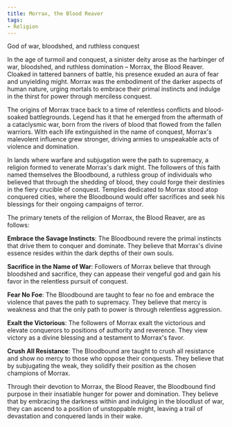 ```yaml
---
title: Morrax, the Blood Reaver
tags:
- Religion
---
```

God of war, bloodshed, and ruthless conquest

In the age of turmoil and conquest, a sinister deity arose as the harbinger of war, bloodshed, and ruthless domination – Morrax, the Blood Reaver. Cloaked in tattered banners of battle, his presence exuded an aura of fear and unyielding might. Morrax was the embodiment of the darker aspects of human nature, urging mortals to embrace their primal instincts and indulge in the thirst for power through merciless conquest.

The origins of Morrax trace back to a time of relentless conflicts and blood-soaked battlegrounds. Legend has it that he emerged from the aftermath of a cataclysmic war, born from the rivers of blood that flowed from the fallen warriors. With each life extinguished in the name of conquest, Morrax's malevolent influence grew stronger, driving armies to unspeakable acts of violence and domination.

In lands where warfare and subjugation were the path to supremacy, a religion formed to venerate Morrax's dark might. The followers of this faith named themselves the Bloodbound, a ruthless group of individuals who believed that through the shedding of blood, they could forge their destinies in the fiery crucible of conquest. Temples dedicated to Morrax stood atop conquered cities, where the Bloodbound would offer sacrifices and seek his blessings for their ongoing campaigns of terror.

The primary tenets of the religion of Morrax, the Blood Reaver, are as follows:

**Embrace the Savage Instincts**: The Bloodbound revere the primal instincts that drive them to conquer and dominate. They believe that Morrax's divine essence resides within the dark depths of their own souls.

**Sacrifice in the Name of War**: Followers of Morrax believe that through bloodshed and sacrifice, they can appease their vengeful god and gain his favor in the relentless pursuit of conquest.

**Fear No Foe**: The Bloodbound are taught to fear no foe and embrace the violence that paves the path to supremacy. They believe that mercy is weakness and that the only path to power is through relentless aggression.

**Exalt the Victorious**: The followers of Morrax exalt the victorious and elevate conquerors to positions of authority and reverence. They view victory as a divine blessing and a testament to Morrax's favor.

**Crush All Resistance**: The Bloodbound are taught to crush all resistance and show no mercy to those who oppose their conquests. They believe that by subjugating the weak, they solidify their position as the chosen champions of Morrax.

Through their devotion to Morrax, the Blood Reaver, the Bloodbound find purpose in their insatiable hunger for power and domination. They believe that by embracing the darkness within and indulging in the bloodlust of war, they can ascend to a position of unstoppable might, leaving a trail of devastation and conquered lands in their wake.